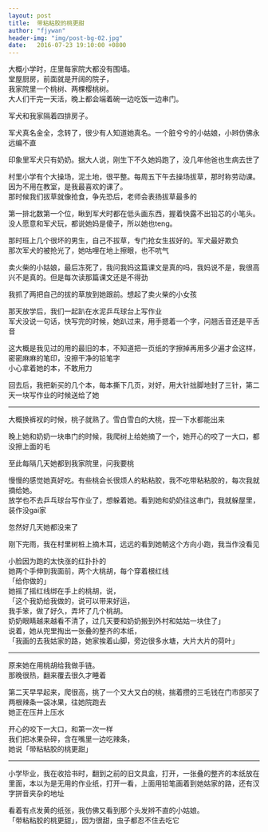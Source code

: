 ```yaml
---
layout: post
title:  带粘粘胶的桃更甜
author: "fjywan"
header-img: "img/post-bg-02.jpg"
date:   2016-07-23 19:10:00 +0800
---
```


大概小学时，庄里每家院大都没有围墙。<br>
堂屋厨房，前面就是开阔的院子，<br>
我家院里一个桃树、两棵樱桃树。<br>
大人们干完一天活，晚上都会端着碗一边吃饭一边串门。

军犬和我家隔着四排房子。

军犬真名金全，念转了，很少有人知道她真名。一个脏兮兮的小姑娘，小辫仿佛永远编不直

印象里军犬只有奶奶。据大人说，刚生下不久她妈跑了，没几年他爸也生病去世了

村里小学有个大操场，泥土地，很平整。每周五下午去操场拔草，那时称劳动课。<br>
因为不用在教室，是我最喜欢的课了。<br>
那时候我们拔草就像抢食，争先恐后，老师会表扬拔草最多的

第一排北数第一个位，瞅到军犬时都在低头画东西，握着快露不出铅芯的小笔头。没人愿意和军犬玩，都说她妈是傻子，所以她也teng。

那时班上几个很坏的男生，自己不拔草，专门抢女生拔好的。军犬最好欺负<br>
那次军犬的被抢光了，她咕哩在地上擦眼，也不吭气

卖火柴的小姑娘，最后冻死了，我问我妈这篇课文是真的吗，我妈说不是，我很高兴不是真的。但是每次读那篇课文还是不得劲

我抓了两把自己的拔的草放到她跟前。想起了卖火柴的小女孩

那天放学后，我们一起趴在水泥乒乓球台上写作业<br>
军犬没说一句话，快写完的时候，她趴过来，用手摁着一个字，问翘舌音还是平舌音

这大概是我见过的用的最旧的本，不知道把一页纸的字擦掉再用多少遍才会这样，密密麻麻的笔印，没擦干净的铅笔字<br>
小心拿着她的本，不敢用力

回去后，我把新买的几个本，每本撕下几页，对好，用大针拙脚地封了三针，第二天一块写作业的时候送给了她

<hr>

大概换裤衩的时候，桃子就熟了。雪白雪白的大桃，捏一下水都能出来

晚上她和奶奶一块串门的时候，我爬树上给她摘了一个，她开心的咬了一大口，都没擦上面的毛

至此每隔几天她都到我家院里，问我要桃

慢慢的感觉她真好吃。有些桃会长很烦人的粘粘胶，我不吃带粘粘胶的，每次我就摘给她。<br>
放学也不去乒乓球台写作业了，想躲着她。看到她和奶奶往这串门，我就躲屋里，装作没gai家

忽然好几天她都没来了


刚下完雨，我在村里树桩上摘木耳，远远的看到她朝这个方向小跑，我当作没看见

小脸因为跑的太快涨的红扑扑的<br>
她两个手伸到我面前，两个大桃胡，每个穿着根红线<br>
「给你做的」<br>
她摇了摇红线绑在手上的桃胡，说，<br>
「这个我奶给我做的，说可以带来好运，<br>
我手笨，做了好久，弄坏了几个桃胡。<br>
奶奶眼睛越来越看不清了，过几天要和奶奶搬到外村和姑姑一块住了」<br>
说着，她从兜里掏出一张叠的整齐的本纸，<br>
「我画的去我姑家的路，她家挨着山脚，旁边很多水塘，大片大片的荷叶」

<hr>
原来她在用桃胡给我做手链。<br>
那晚很热，翻来覆去很久才睡着

第二天早早起来，爬很高，挑了一个又大又白的桃，揣着攒的三毛钱在门市部买了两根辣条一袋冰果，往她院跑去<br>
她正在压井上压水

开心的咬下一大口，和第一次一样<br>
我们把冰果杂碎，含在嘴里一边吃辣条，<br>
她说「带粘粘胶的桃更甜」

<hr>
小学毕业，我在收拾书时，翻到之前的旧文具盒，打开，一张叠的整齐的本纸放在里面，本以为是无用的作业纸，打开一看，上面用铅笔画着到她姑家的路，还有汉字拼音夹杂的地址

看着有点发黄的纸张，我仿佛又看到那个头发辫不直的小姑娘。<br>
「带粘粘胶的桃更甜」，因为很甜，虫子都忍不住去吃它








